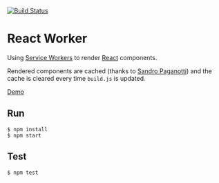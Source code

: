 [![Build Status](https://travis-ci.org/MicheleBertoli/react-worker.svg?branch=master)](https://travis-ci.org/MicheleBertoli/react-worker)

React Worker
============

Using [Service Workers](http://www.w3.org/TR/2014/WD-service-workers-20141118/) to render [React](http://facebook.github.io/react/) components.

Rendered components are cached (thanks to [Sandro Paganotti](https://github.com/sandropaganotti)) and the cache is cleared every time `build.js` is updated.

[Demo](https://react-worker.herokuapp.com/)

Run
---------------

```
$ npm install
$ npm start
```

Test
---------------

```
$ npm test
```
